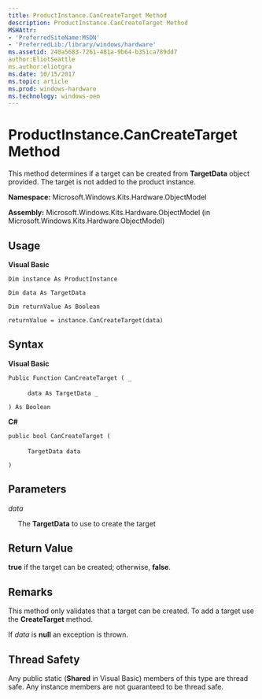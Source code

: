 ```yaml
---
title: ProductInstance.CanCreateTarget Method
description: ProductInstance.CanCreateTarget Method
MSHAttr:
- 'PreferredSiteName:MSDN'
- 'PreferredLib:/library/windows/hardware'
ms.assetid: 240a5683-7261-481a-9b64-b351ca789dd7
author:EliotSeattle
ms.author:eliotgra
ms.date: 10/15/2017
ms.topic: article
ms.prod: windows-hardware
ms.technology: windows-oem
---
```


# ProductInstance.CanCreateTarget Method


This method determines if a target can be created from **TargetData** object provided. The target is not added to the product instance.

**Namespace:** Microsoft.Windows.Kits.Hardware.ObjectModel

**Assembly:** Microsoft.Windows.Kits.Hardware.ObjectModel (in Microsoft.Windows.Kits.Hardware.ObjectModel)

## <span id="Usage"></span><span id="usage"></span><span id="USAGE"></span>Usage


**Visual Basic**

`Dim instance As ProductInstance`

`Dim data As TargetData`

`Dim returnValue As Boolean`

`returnValue = instance.CanCreateTarget(data)`

## <span id="Syntax"></span><span id="syntax"></span><span id="SYNTAX"></span>Syntax


**Visual Basic**

`Public Function CanCreateTarget ( _`

          `data As TargetData _`

`) As Boolean`

**C#**

`public bool CanCreateTarget (`

          `TargetData data`

`)`

## <span id="Parameters"></span><span id="parameters"></span><span id="PARAMETERS"></span>Parameters


*data*

     The **TargetData** to use to create the target

## <span id="Return_Value"></span><span id="return_value"></span><span id="RETURN_VALUE"></span>Return Value


**true** if the target can be created; otherwise, **false**.

## <span id="Remarks"></span><span id="remarks"></span><span id="REMARKS"></span>Remarks


This method only validates that a target can be created. To add a target use the **CreateTarget** method.

If *data* is **null** an exception is thrown.

## <span id="Thread_Safety"></span><span id="thread_safety"></span><span id="THREAD_SAFETY"></span>Thread Safety


Any public static (**Shared** in Visual Basic) members of this type are thread safe. Any instance members are not guaranteed to be thread safe.

 

 






